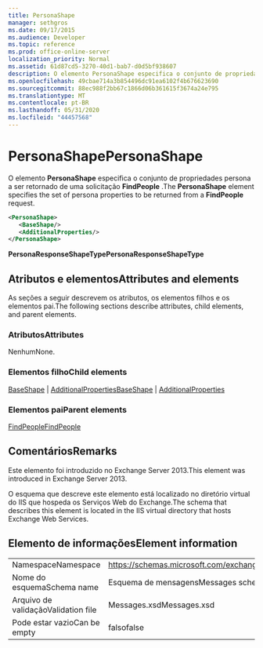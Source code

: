 ```yaml
---
title: PersonaShape
manager: sethgros
ms.date: 09/17/2015
ms.audience: Developer
ms.topic: reference
ms.prod: office-online-server
localization_priority: Normal
ms.assetid: 61d87cd5-3270-40d1-bab7-d0d5bf938607
description: O elemento PersonaShape especifica o conjunto de propriedades persona a ser retornado de uma solicitação FindPeople.
ms.openlocfilehash: 49cbae714a3b854496dc91ea6102f4b676623690
ms.sourcegitcommit: 88ec988f2bb67c1866d06b361615f3674a24e795
ms.translationtype: MT
ms.contentlocale: pt-BR
ms.lasthandoff: 05/31/2020
ms.locfileid: "44457568"
---
```

# <a name="personashape"></a><span data-ttu-id="60d5f-103">PersonaShape</span><span class="sxs-lookup"><span data-stu-id="60d5f-103">PersonaShape</span></span>

<span data-ttu-id="60d5f-104">O elemento **PersonaShape** especifica o conjunto de propriedades persona a ser retornado de uma solicitação **FindPeople** .</span><span class="sxs-lookup"><span data-stu-id="60d5f-104">The **PersonaShape** element specifies the set of persona properties to be returned from a **FindPeople** request.</span></span> 
  
```XML
<PersonaShape>
   <BaseShape/>
   <AdditionalProperties/>
</PersonaShape>
```

 <span data-ttu-id="60d5f-105">**PersonaResponseShapeType**</span><span class="sxs-lookup"><span data-stu-id="60d5f-105">**PersonaResponseShapeType**</span></span>
## <a name="attributes-and-elements"></a><span data-ttu-id="60d5f-106">Atributos e elementos</span><span class="sxs-lookup"><span data-stu-id="60d5f-106">Attributes and elements</span></span>

<span data-ttu-id="60d5f-107">As seções a seguir descrevem os atributos, os elementos filhos e os elementos pai.</span><span class="sxs-lookup"><span data-stu-id="60d5f-107">The following sections describe attributes, child elements, and parent elements.</span></span>
  
### <a name="attributes"></a><span data-ttu-id="60d5f-108">Atributos</span><span class="sxs-lookup"><span data-stu-id="60d5f-108">Attributes</span></span>

<span data-ttu-id="60d5f-109">Nenhum</span><span class="sxs-lookup"><span data-stu-id="60d5f-109">None.</span></span>
  
### <a name="child-elements"></a><span data-ttu-id="60d5f-110">Elementos filho</span><span class="sxs-lookup"><span data-stu-id="60d5f-110">Child elements</span></span>

<span data-ttu-id="60d5f-111">[BaseShape](baseshape.md)  |  [AdditionalProperties](additionalproperties.md)</span><span class="sxs-lookup"><span data-stu-id="60d5f-111">[BaseShape](baseshape.md) | [AdditionalProperties](additionalproperties.md)</span></span>
  
### <a name="parent-elements"></a><span data-ttu-id="60d5f-112">Elementos pai</span><span class="sxs-lookup"><span data-stu-id="60d5f-112">Parent elements</span></span>

[<span data-ttu-id="60d5f-113">FindPeople</span><span class="sxs-lookup"><span data-stu-id="60d5f-113">FindPeople</span></span>](findpeople.md)
  
## <a name="remarks"></a><span data-ttu-id="60d5f-114">Comentários</span><span class="sxs-lookup"><span data-stu-id="60d5f-114">Remarks</span></span>

<span data-ttu-id="60d5f-115">Este elemento foi introduzido no Exchange Server 2013.</span><span class="sxs-lookup"><span data-stu-id="60d5f-115">This element was introduced in Exchange Server 2013.</span></span>
  
<span data-ttu-id="60d5f-116">O esquema que descreve este elemento está localizado no diretório virtual do IIS que hospeda os Serviços Web do Exchange.</span><span class="sxs-lookup"><span data-stu-id="60d5f-116">The schema that describes this element is located in the IIS virtual directory that hosts Exchange Web Services.</span></span>
  
## <a name="element-information"></a><span data-ttu-id="60d5f-117">Elemento de informações</span><span class="sxs-lookup"><span data-stu-id="60d5f-117">Element information</span></span>

|||
|:-----|:-----|
|<span data-ttu-id="60d5f-118">Namespace</span><span class="sxs-lookup"><span data-stu-id="60d5f-118">Namespace</span></span>  <br/> |https://schemas.microsoft.com/exchange/services/2006/messages  <br/> |
|<span data-ttu-id="60d5f-119">Nome do esquema</span><span class="sxs-lookup"><span data-stu-id="60d5f-119">Schema name</span></span>  <br/> |<span data-ttu-id="60d5f-120">Esquema de mensagens</span><span class="sxs-lookup"><span data-stu-id="60d5f-120">Messages schema</span></span>  <br/> |
|<span data-ttu-id="60d5f-121">Arquivo de validação</span><span class="sxs-lookup"><span data-stu-id="60d5f-121">Validation file</span></span>  <br/> |<span data-ttu-id="60d5f-122">Messages.xsd</span><span class="sxs-lookup"><span data-stu-id="60d5f-122">Messages.xsd</span></span>  <br/> |
|<span data-ttu-id="60d5f-123">Pode estar vazio</span><span class="sxs-lookup"><span data-stu-id="60d5f-123">Can be empty</span></span>  <br/> |<span data-ttu-id="60d5f-124">falso</span><span class="sxs-lookup"><span data-stu-id="60d5f-124">false</span></span>  <br/> |
   

